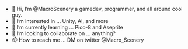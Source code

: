 - 👋 Hi, I’m @MacroScenery a gamedev, programmer, and all around cool guy.
- 👀 I’m interested in ... Unity, AI, and more
- 🌱 I’m currently learning ... Pico-8 and Aseprite
- 💞️ I’m looking to collaborate on ... anything?
- 📫 How to reach me ... DM on twitter @Macro_Scenery

<!---
MacroScenery/MacroScenery is a ✨ special ✨ repository because its `README.md` (this file) appears on your GitHub profile.
You can click the Preview link to take a look at your changes.
--->
